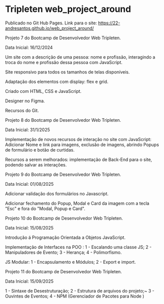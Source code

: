 # Tripleten web_project_around

Publicado no Git Hub Pages.
Link para o site: https://22-andresantos.github.io/web_project_around/

Projeto 7 do Bootcamp de Desenvolvedor Web Tripleten.

Data Inicial: 16/12/2024

Um site com a descrição de uma pessoa: nome e profissão, interagindo a troca do nome e profissão dessa pessoa com JavaScript.

Site responsivo para todos os tamanhos de telas disponíveis.

Adaptação dos elementos com display: flex e grid.

Criado com HTML, CSS e JavaScript.

Designer no Figma.

Recursos do Git.

Projeto 8 do Bootcamp de Desenvolvedor Web Tripleten.

Data Inicial: 31/1/2025

Implementação de novos recursos de interação no site com JavaScript:
Adicionar Nome e link para imagens, exclusão de imagens, abrindo Popups de formulário e botão de curtidas.

Recursos a serem melhorados:
implementação de Back-End para o site, podendo salvar as interações.

Projeto 9 do Bootcamp de Desenvolvedor Web Tripleten.

Data Inicial: 01/08/2025

Adicionar validação dos formulários no Javascript.

Adicionar fechamento do Popup, Modal e Card da imagem com a tecla "Esc" e fora do "Modal, Popup e Card".

Projeto 10 do Bootcamp de Desenvolvedor Web Tripleten.

Data Inicial: 15/08/2025

Introdução á Programação Orientada a Objetos JavaScript.

Implementação de Interfaces na POO :
1 - Escalando uma classe JS;
2 - Manipuladores de Evento;
3 - Herança;
4 - Polimorfismo.

JS Modular:
1 - Encapsulamento e Módulos;
2 - Export e import.

Projeto 11 do Bootcamp de Desenvolvedor Web Tripleten.

Data Inicial: 15/09/2025

1 - Sintaxe de Desestruturação;
2 - Estrutura de arquivos do projeto;~
3 - Ouvintes de Eventos;
4 - NPM (Gerenciador de Pacotes para Node )
